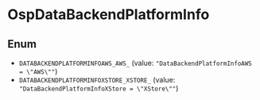 # OspDataBackendPlatformInfo

## Enum

* `DATABACKENDPLATFORMINFOAWS_AWS_` (value: `"DataBackendPlatformInfoAWS = \"AWS\""`)
* `DATABACKENDPLATFORMINFOXSTORE_XSTORE_` (value: `"DataBackendPlatformInfoXStore = \"XStore\""`)
